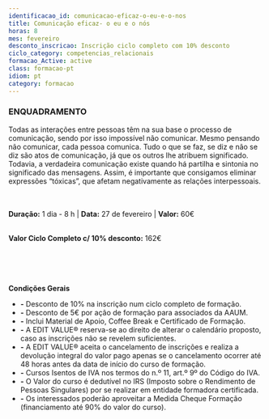 ```yaml
---
identificacao_id: comunicacao-eficaz-o-eu-e-o-nos
title: Comunicação eficaz- o eu e o nós
horas: 8
mes: fevereiro
desconto_inscricao: Inscrição ciclo completo com 10% desconto
ciclo_category: competencias_relacionais
formacao_Active: active
class: formacao-pt
idiom: pt
category: formacao
---
```



### **ENQUADRAMENTO**
Todas as interações entre pessoas têm na sua base o processo de comunicação, sendo por isso impossível não comunicar. Mesmo pensando não comunicar, cada pessoa comunica. Tudo o que se faz, se diz e não se diz são atos de comunicação, já que os outros lhe atribuem significado. Todavia, a verdadeira comunicação existe quando há partilha e sintonia no significado das mensagens. Assim, é importante que consigamos eliminar expressões “tóxicas”, que afetam negativamente as relações interpessoais.<br><br><br>

 

**Duração:** 1 dia - 8 h  \|  **Data:** 27 de fevereiro  \|  **Valor:** 60€<br><br>

 

**Valor Ciclo Completo c/ 10% desconto:** 162€<br><br><br><br><br>

**Condições Gerais**

+ **\-** Desconto de 10% na inscrição num ciclo completo de formação.
+ **\-** Desconto de 5€ por ação de formação para associados da AAUM.
+ **\-** Inclui Material de Apoio, Coffee Break e Certificado de Formação.
+ **\-** A EDIT VALUE® reserva-se ao direito de alterar o calendário proposto, caso as inscrições não se revelem suficientes.
+ **\-** A EDIT VALUE® aceita o cancelamento de inscrições e realiza a devolução integral do valor pago apenas se o cancelamento ocorrer até 48 horas antes da data de início do curso de formação.
+ **\-** Cursos Isentos de IVA nos termos do n.º 11, art.º 9º do Código do IVA.
+ **\-** O Valor do curso é dedutível no IRS (Imposto sobre o Rendimento de Pessoas Singulares) por se realizar em entidade formadora certificada.
+ **\-** Os interessados poderão aproveitar a Medida Cheque Formação (financiamento até 90% do valor do curso).
